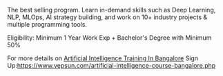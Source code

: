 The best selling program. Learn in-demand skills such as Deep Learning, NLP, MLOps, AI strategy building, and work on 10+ industry projects & multiple programming tools.

Eligibility: Minimum 1 Year Work Exp + Bachelor's Degree with Minimum 50%

For more details on [Artificial Intelligence Training In Bangalore](https://www.vepsun.com/artificial-intelligence-course-bangalore.php)
Sign Up:https://www.vepsun.com/artificial-intelligence-course-bangalore.php